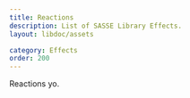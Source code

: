 ```yaml
---
title: Reactions
description: List of SASSE Library Effects.
layout: libdoc/assets

category: Effects
order: 200
---
```


Reactions yo.
